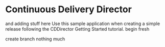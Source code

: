 # Continuous Delivery Director
and adding stuff here
Use this sample application when creating a simple release following the CDDirector Getting Started tutorial.
begin fresh

create branch
nothing much

